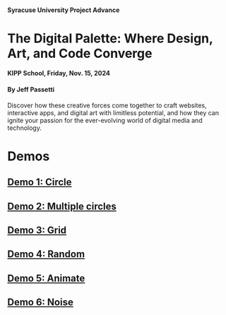 #### Syracuse University Project Advance
# The Digital Palette: Where Design, Art, and Code Converge

#### KIPP School, Friday, Nov. 15, 2024
#### By Jeff Passetti

Discover how these creative forces come together to craft websites, interactive apps, and digital art with limitless potential, and how they can ignite your passion for the ever-evolving world of digital media and technology.

# Demos

## [Demo 1: Circle](/01_circle/)
## [Demo 2: Multiple circles](/02_circles/)
## [Demo 3: Grid](/03_grid/)
## [Demo 4: Random](/04_random/)
## [Demo 5: Animate](/05_animate/)
## [Demo 6: Noise](/06_noise/)